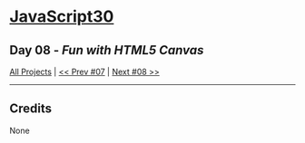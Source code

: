 # [JavaScript30](https://javascript30.com/)

## **Day 08** - *Fun with HTML5 Canvas*


[All Projects](https://github.com/10xOXR/JavaScript30/blob/master/README.md) | [<< Prev #07](https://github.com/10xOXR/JavaScript30/tree/master/day07) | [Next #08 >>]()

---

## Credits

None